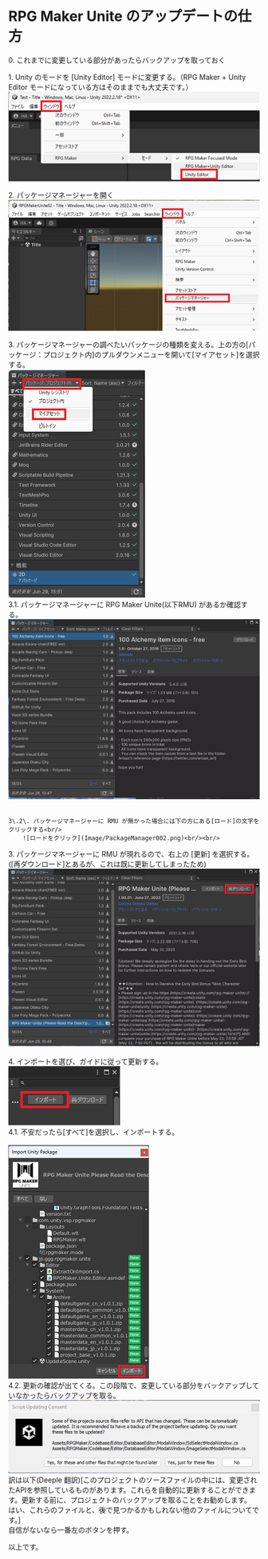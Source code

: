 # RPG Maker Unite のアップデートの仕方

0\. これまでに変更している部分があったらバックアップを取っておく<br/>

1\. Unity のモードを [Unity Editor] モードに変更する。（RPG Maker + Unity Editor モードになっている方はそのままでも大丈夫です。）<br/>
    ![Unity のモードを変更する](Image/ChangeMode001.png)<br/>

2\. パッケージマネージャーを開く<br/>
    ![パッケージマネージャーを選択](Image/HowToUpdate.png)<br/>

3\. パッケージマネージャーの調べたいパッケージの種類を変える。上の方の[パッケージ：プロジェクト内]のプルダウンメニューを開いて[マイアセット]を選択する。<br/>
    ![パッケージの種類を変える](Image/PackageManager001-2.png)<br/>
    3\.1\. パッケージマネージャーに RPG Maker Unite(以下RMU) があるか確認する。<br/>
    ![パッケージマネージャーを確認](Image/PackageManager001.png)<br/><br/>


    3\.2\. パッケージマネージャーに RMU が無かった場合には下の方にある[ロード]の文字をクリックする<br/>
        ![ロードをクリック](Image/PackageManager002.png)<br/><br/>
3\. パッケージマネージャーに RMU が現れるので、右上の [更新] を選択する。([再ダウンロード]とあるが、これは既に更新してしまったため)<br/>
    ![更新](Image/PackageManager003.png)
<br/><br/>
4\. インポートを選び、ガイドに従って更新する。<br/>
    ![インポート](Image/PackageManager004.png)<br/>
    4\.1\. 不安だったら[すべて]を選択し、インポートする。<br/><br/>
    ![インポート](Image/PackageManager005.png)<br/>
    4\.2\. 更新の確認が出てくる。この段階で、変更している部分をバックアップしていなかったらバックアップを取る。<br/>
    ![確認](Image/Import001.png)<br/>
    訳は以下(Deeple 翻訳)[このプロジェクトのソースファイルの中には、変更されたAPIを参照しているものがあります。これらを自動的に更新することができます。更新する前に、プロジェクトのバックアップを取ることをお勧めします。<br/>
はい、これらのファイルと、後で見つかるかもしれない他のファイルについてです。]<br/>
    自信がないなら一番左のボタンを押す。

以上です。